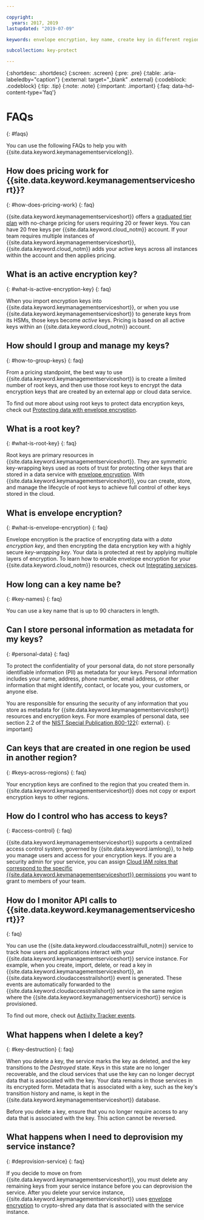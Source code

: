 ```yaml
---

copyright:
  years: 2017, 2019
lastupdated: "2019-07-09"

keywords: envelope encryption, key name, create key in different region, delete service instance

subcollection: key-protect

---
```


{:shortdesc: .shortdesc}
{:screen: .screen}
{:pre: .pre}
{:table: .aria-labeledby="caption"}
{:external: target="_blank" .external}
{:codeblock: .codeblock}
{:tip: .tip}
{:note: .note}
{:important: .important}
{:faq: data-hd-content-type='faq'}

# FAQs
{: #faqs}

You can use the following FAQs to help you with {{site.data.keyword.keymanagementservicelong}}.

## How does pricing work for {{site.data.keyword.keymanagementserviceshort}}?
{: #how-does-pricing-work}
{: faq}

{{site.data.keyword.keymanagementserviceshort}} offers a [graduated tier plan](https://{DomainName}/catalog/services/key-protect) with no-charge pricing for users requiring 20 or fewer keys. You can have 20 free keys per {{site.data.keyword.cloud_notm}} account. If your team requires multiple instances of {{site.data.keyword.keymanagementserviceshort}}, {{site.data.keyword.cloud_notm}} adds your active keys across all instances within the account and then applies pricing. 

## What is an active encryption key?
{: #what-is-active-encryption-key}
{: faq}

When you import encryption keys into {{site.data.keyword.keymanagementserviceshort}}, or when you use {{site.data.keyword.keymanagementserviceshort}} to generate keys from its HSMs, those keys become _active_ keys. Pricing is based on all active keys within an {{site.data.keyword.cloud_notm}} account. 

## How should I group and manage my keys?
{: #how-to-group-keys}
{: faq}

From a pricing standpoint, the best way to use {{site.data.keyword.keymanagementserviceshort}} is to create a limited number of root keys, and then use those root keys to encrypt the data encryption keys that are created by an external app or cloud data service. 

To find out more about using root keys to protect data encryption keys, check out [Protecting data with envelope encryption](/docs/services/key-protect?topic=key-protect-envelope-encryption).

## What is a root key?
{: #what-is-root-key}
{: faq}

Root keys are primary resources in {{site.data.keyword.keymanagementserviceshort}}. They are symmetric key-wrapping keys used as roots of trust for protecting other keys that are stored in a data service with [envelope encryption](/docs/services/key-protect?topic=key-protect-envelope-encryption). With {{site.data.keyword.keymanagementserviceshort}}, you can create, store, and manage the lifecycle of root keys to achieve full control of other keys stored in the cloud. 

## What is envelope encryption?
{: #what-is-envelope-encryption}
{: faq}

Envelope encryption is the practice of encrypting data with a _data encryption key_, and then encrypting the data encryption key with a highly secure _key-wrapping key_.  Your data is protected at rest by applying multiple layers of encryption. To learn how to enable envelope encryption for your {{site.data.keyword.cloud_notm}} resources, check out [Integrating services](/docs/services/key-protect?topic=key-protect-integrate-services).

## How long can a key name be?
{: #key-names}
{: faq}

You can use a key name that is up to 90 characters in length.

## Can I store personal information as metadata for my keys?
{: #personal-data}
{: faq}

To protect the confidentiality of your personal data, do not store personally identifiable information (PII) as metadata for your keys. Personal information includes your name, address, phone number, email address, or other information that might identify, contact, or locate you, your customers, or anyone else.

You are responsible for ensuring the security of any information that you store as metadata for {{site.data.keyword.keymanagementserviceshort}} resources and encryption keys. For more examples of personal data, see section 2.2 of the [NIST Special Publication 800-122](https://www.nist.gov/publications/guide-protecting-confidentiality-personally-identifiable-information-pii){: external}.
{: important}

## Can keys that are created in one region be used in another region?
{: #keys-across-regions}
{: faq}

Your encryption keys are confined to the region that you created them in. {{site.data.keyword.keymanagementserviceshort}} does not copy or export encryption keys to other regions.

## How do I control who has access to keys?
{: #access-control}
{: faq}

{{site.data.keyword.keymanagementserviceshort}} supports a centralized access control system, governed by {{site.data.keyword.iamlong}}, to help you manage users and access for your encryption keys. If you are a security admin for your service, you can assign [Cloud IAM roles that correspond to the specific {{site.data.keyword.keymanagementserviceshort}} permissions](/docs/services/key-protect?topic=key-protect-manage-access#roles) you want to grant to members of your team.

## How do I monitor API calls to {{site.data.keyword.keymanagementserviceshort}}?
{: faq}

You can use the {{site.data.keyword.cloudaccesstrailfull_notm}} service to track how users and applications interact with your {{site.data.keyword.keymanagementserviceshort}} service instance. For example, when you create, import, delete, or read a key in {{site.data.keyword.keymanagementserviceshort}}, an {{site.data.keyword.cloudaccesstrailshort}} event is generated. These events are automatically forwarded to the {{site.data.keyword.cloudaccesstrailshort}} service in the same region where the {{site.data.keyword.keymanagementserviceshort}} service is provisioned.

To find out more, check out [Activity Tracker events](/docs/services/key-protect?topic=key-protect-at-events).

## What happens when I delete a key?
{: #key-destruction}
{: faq}

When you delete a key, the service marks the key as deleted, and the key transitions to the _Destroyed_ state. Keys in this state are no longer recoverable, and the cloud services that use the key can no longer decrypt data that is associated with the key. Your data remains in those services in its encrypted form. Metadata that is associated with a key, such as the key's transition history and name, is kept in the {{site.data.keyword.keymanagementserviceshort}} database. 

Before you delete a key, ensure that you no longer require access to any data that is associated with the key. This action cannot be reversed.

## What happens when I need to deprovision my service instance?
{: #deprovision-service}
{: faq}

If you decide to move on from {{site.data.keyword.keymanagementserviceshort}}, you must delete any remaining keys from your service instance before you can deprovision the service. After you delete your service instance, {{site.data.keyword.keymanagementserviceshort}} uses [envelope encryption](/docs/services/key-protect?topic=key-protect-envelope-encryption) to crypto-shred any data that is associated with the service instance. 

